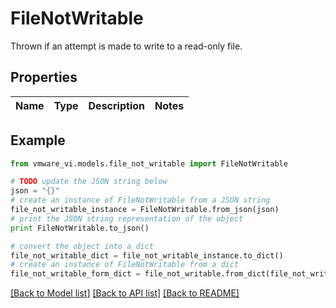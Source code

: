 # FileNotWritable

Thrown if an attempt is made to write to a read-only file. 

## Properties
Name | Type | Description | Notes
------------ | ------------- | ------------- | -------------

## Example

```python
from vmware_vi.models.file_not_writable import FileNotWritable

# TODO update the JSON string below
json = "{}"
# create an instance of FileNotWritable from a JSON string
file_not_writable_instance = FileNotWritable.from_json(json)
# print the JSON string representation of the object
print FileNotWritable.to_json()

# convert the object into a dict
file_not_writable_dict = file_not_writable_instance.to_dict()
# create an instance of FileNotWritable from a dict
file_not_writable_form_dict = file_not_writable.from_dict(file_not_writable_dict)
```
[[Back to Model list]](../README.md#documentation-for-models) [[Back to API list]](../README.md#documentation-for-api-endpoints) [[Back to README]](../README.md)


